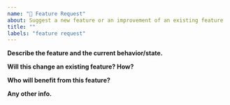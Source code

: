 ```yaml
---
name: "💎 Feature Request"
about: Suggest a new feature or an improvement of an existing feature
title: ""
labels: "feature request"
---
```


<!--
  Please provide a clear and concise description of your idea. Consider adding screenshots, mockups or references to similar functionalities of other software.
-->

**Describe the feature and the current behavior/state.**

**Will this change an existing feature? How?**

**Who will benefit from this feature?**

**Any other info.**